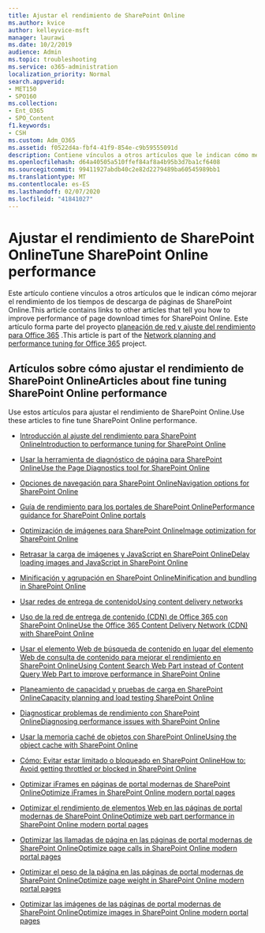 ```yaml
---
title: Ajustar el rendimiento de SharePoint Online
ms.author: kvice
author: kelleyvice-msft
manager: laurawi
ms.date: 10/2/2019
audience: Admin
ms.topic: troubleshooting
ms.service: o365-administration
localization_priority: Normal
search.appverid:
- MET150
- SPO160
ms.collection:
- Ent_O365
- SPO_Content
f1.keywords:
- CSH
ms.custom: Adm_O365
ms.assetid: f0522d4a-fbf4-41f9-854e-c9b59555091d
description: Contiene vínculos a otros artículos que le indican cómo mejorar el rendimiento de los tiempos de descarga de páginas de SharePoint Online.
ms.openlocfilehash: d64a40505a510ffef84af8a4b95b3d7ba1cf6408
ms.sourcegitcommit: 99411927abdb40c2e82d2279489ba60545989bb1
ms.translationtype: MT
ms.contentlocale: es-ES
ms.lasthandoff: 02/07/2020
ms.locfileid: "41841027"
---
```

# <a name="tune-sharepoint-online-performance"></a><span data-ttu-id="384e0-103">Ajustar el rendimiento de SharePoint Online</span><span class="sxs-lookup"><span data-stu-id="384e0-103">Tune SharePoint Online performance</span></span>

<span data-ttu-id="384e0-104">Este artículo contiene vínculos a otros artículos que le indican cómo mejorar el rendimiento de los tiempos de descarga de páginas de SharePoint Online.</span><span class="sxs-lookup"><span data-stu-id="384e0-104">This article contains links to other articles that tell you how to improve performance of page download times for SharePoint Online.</span></span> <span data-ttu-id="384e0-105">Este artículo forma parte del proyecto [planeación de red y ajuste del rendimiento para Office 365](https://aka.ms/tune) .</span><span class="sxs-lookup"><span data-stu-id="384e0-105">This article is part of the [Network planning and performance tuning for Office 365](https://aka.ms/tune) project.</span></span>

## <a name="articles-about-fine-tuning-sharepoint-online-performance"></a><span data-ttu-id="384e0-106">Artículos sobre cómo ajustar el rendimiento de SharePoint Online</span><span class="sxs-lookup"><span data-stu-id="384e0-106">Articles about fine tuning SharePoint Online performance</span></span>

<span data-ttu-id="384e0-107">Use estos artículos para ajustar el rendimiento de SharePoint Online.</span><span class="sxs-lookup"><span data-stu-id="384e0-107">Use these articles to fine tune SharePoint Online performance.</span></span>
  
- [<span data-ttu-id="384e0-108">Introducción al ajuste del rendimiento para SharePoint Online</span><span class="sxs-lookup"><span data-stu-id="384e0-108">Introduction to performance tuning for SharePoint Online</span></span>](introduction-to-performance-tuning-for-sharepoint-online.md)

- [<span data-ttu-id="384e0-109">Usar la herramienta de diagnóstico de página para SharePoint Online</span><span class="sxs-lookup"><span data-stu-id="384e0-109">Use the Page Diagnostics tool for SharePoint Online</span></span>](page-diagnostics-for-spo.md)

- [<span data-ttu-id="384e0-110">Opciones de navegación para SharePoint Online</span><span class="sxs-lookup"><span data-stu-id="384e0-110">Navigation options for SharePoint Online</span></span>](navigation-options-for-sharepoint-online.md)

- [<span data-ttu-id="384e0-111">Guía de rendimiento para los portales de SharePoint Online</span><span class="sxs-lookup"><span data-stu-id="384e0-111">Performance guidance for SharePoint Online portals</span></span>](https://docs.microsoft.com/sharepoint/dev/solution-guidance/portal-performance)

- [<span data-ttu-id="384e0-112">Optimización de imágenes para SharePoint Online</span><span class="sxs-lookup"><span data-stu-id="384e0-112">Image optimization for SharePoint Online</span></span>](image-optimization-for-sharepoint-online.md)

- [<span data-ttu-id="384e0-113">Retrasar la carga de imágenes y JavaScript en SharePoint Online</span><span class="sxs-lookup"><span data-stu-id="384e0-113">Delay loading images and JavaScript in SharePoint Online</span></span>](delay-loading-images-and-javascript-in-sharepoint-online.md)

- [<span data-ttu-id="384e0-114">Minificación y agrupación en SharePoint Online</span><span class="sxs-lookup"><span data-stu-id="384e0-114">Minification and bundling in SharePoint Online</span></span>](minification-and-bundling-in-sharepoint-online.md)

- [<span data-ttu-id="384e0-115">Usar redes de entrega de contenido</span><span class="sxs-lookup"><span data-stu-id="384e0-115">Using content delivery networks</span></span>](using-content-delivery-networks-with-sharepoint-online.md)

- [<span data-ttu-id="384e0-116">Uso de la red de entrega de contenido (CDN) de Office 365 con SharePoint Online</span><span class="sxs-lookup"><span data-stu-id="384e0-116">Use the Office 365 Content Delivery Network (CDN) with SharePoint Online</span></span>](use-office-365-cdn-with-spo.md)

- [<span data-ttu-id="384e0-117">Usar el elemento Web de búsqueda de contenido en lugar del elemento Web de consulta de contenido para mejorar el rendimiento en SharePoint Online</span><span class="sxs-lookup"><span data-stu-id="384e0-117">Using Content Search Web Part instead of Content Query Web Part to improve performance in SharePoint Online</span></span>](using-content-search-web-part-instead-of-content-query-web-part-to-improve-perfo.md)

- [<span data-ttu-id="384e0-118">Planeamiento de capacidad y pruebas de carga en SharePoint Online</span><span class="sxs-lookup"><span data-stu-id="384e0-118">Capacity planning and load testing SharePoint Online</span></span>](capacity-planning-and-load-testing-sharepoint-online.md)

- [<span data-ttu-id="384e0-119">Diagnosticar problemas de rendimiento con SharePoint Online</span><span class="sxs-lookup"><span data-stu-id="384e0-119">Diagnosing performance issues with SharePoint Online</span></span>](diagnosing-performance-issues-with-sharepoint-online.md)

- [<span data-ttu-id="384e0-120">Usar la memoria caché de objetos con SharePoint Online</span><span class="sxs-lookup"><span data-stu-id="384e0-120">Using the object cache with SharePoint Online</span></span>](using-the-object-cache-with-sharepoint-online.md)

- [<span data-ttu-id="384e0-121">Cómo: Evitar estar limitado o bloqueado en SharePoint Online</span><span class="sxs-lookup"><span data-stu-id="384e0-121">How to: Avoid getting throttled or blocked in SharePoint Online</span></span>](https://msdn.microsoft.com/library/office/dn889829.aspx)

- [<span data-ttu-id="384e0-122">Optimizar iFrames en páginas de portal modernas de SharePoint Online</span><span class="sxs-lookup"><span data-stu-id="384e0-122">Optimize iFrames in SharePoint Online modern portal pages</span></span>](modern-iframe-optimization.md)

- [<span data-ttu-id="384e0-123">Optimizar el rendimiento de elementos Web en las páginas de portal modernas de SharePoint Online</span><span class="sxs-lookup"><span data-stu-id="384e0-123">Optimize web part performance in SharePoint Online modern portal pages</span></span>](modern-web-part-optimization.md)

- [<span data-ttu-id="384e0-124">Optimizar las llamadas de página en las páginas de portal modernas de SharePoint Online</span><span class="sxs-lookup"><span data-stu-id="384e0-124">Optimize page calls in SharePoint Online modern portal pages</span></span>](modern-page-call-optimization.md)

- [<span data-ttu-id="384e0-125">Optimizar el peso de la página en las páginas de portal modernas de SharePoint Online</span><span class="sxs-lookup"><span data-stu-id="384e0-125">Optimize page weight in SharePoint Online modern portal pages</span></span>](modern-page-weight-optimization.md)

- [<span data-ttu-id="384e0-126">Optimizar las imágenes de las páginas de portal modernas de SharePoint Online</span><span class="sxs-lookup"><span data-stu-id="384e0-126">Optimize images in SharePoint Online modern portal pages</span></span>](modern-image-optimization.md)
